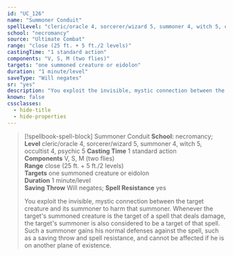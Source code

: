 ```yaml
---
id: "UC_126"
name: "Summoner Conduit"
spellLevel: "cleric/oracle 4, sorcerer/wizard 5, summoner 4, witch 5, occultist 4, psychic 5"
school: "necromancy"
source: "Ultimate Combat"
range: "close (25 ft. + 5 ft./2 levels)"
castingTime: "1 standard action"
components: "V, S, M (two flies)"
targets: "one summoned creature or eidolon"
duration: "1 minute/level"
saveType: "Will negates"
sr: "yes"
description: "You exploit the invisible, mystic connection between the target creature and its summoner to harm that summoner. Whenever the target's summoned creature is the target of a spell that deals damage, the target's summoner is also considered to be a target of that spell. Such a summoner gains his normal defenses against the spell, such as a saving throw and spell resistance, and cannot be affected if he is on another plane of existence."
known: false
cssclasses:
  - hide-title
  - hide-properties
---
```


> [!spellbook-spell-block] Summoner Conduit
> **School:** necromancy; **Level** cleric/oracle 4, sorcerer/wizard 5, summoner 4, witch 5, occultist 4, psychic 5
> **Casting Time** 1 standard action  
> **Components** V, S, M (two flies)  
> **Range** close (25 ft. + 5 ft./2 levels)  
> **Targets** one summoned creature or eidolon  
> **Duration** 1 minute/level  
> **Saving Throw** Will negates; **Spell Resistance** yes
> 
> You exploit the invisible, mystic connection between the target creature and its summoner to harm that summoner. Whenever the target's summoned creature is the target of a spell that deals damage, the target's summoner is also considered to be a target of that spell. Such a summoner gains his normal defenses against the spell, such as a saving throw and spell resistance, and cannot be affected if he is on another plane of existence.